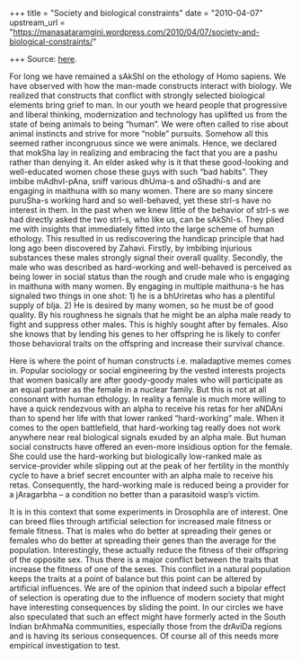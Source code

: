 +++
title = "Society and biological constraints"
date = "2010-04-07"
upstream_url = "https://manasataramgini.wordpress.com/2010/04/07/society-and-biological-constraints/"

+++
Source: [here](https://manasataramgini.wordpress.com/2010/04/07/society-and-biological-constraints/).

For long we have remained a sAkShI on the ethology of Homo sapiens. We have observed with how the man-made constructs interact with biology. We realized that constructs that conflict with strongly selected biological elements bring grief to man. In our youth we heard people that progressive and liberal thinking, modernization and technology has uplifted us from the state of being animals to being “human”. We were often called to rise about animal instincts and strive for more “noble” pursuits. Somehow all this seemed rather incongruous since we were animals. Hence, we declared that mokSha lay in realizing and embracing the fact that you are a pashu rather than denying it. An elder asked why is it that these good-looking and well-educated women chose these guys with such “bad habits”. They imbibe mAdhvI-pAna, sniff various dhUma-s and oShadhi-s and are engaging in maithuna with so many women. There are so many sincere puruSha-s working hard and so well-behaved, yet these strI-s have no interest in them. In the past when we knew little of the behavior of strI-s we had directly asked the two strI-s, who like us, can be sAkShI-s. They plied me with insights that immediately fitted into the large scheme of human ethology. This resulted in us rediscovering the handicap principle that had long ago been discovered by Zahavi. Firstly, by imbibing injurious substances these males strongly signal their overall quality. Secondly, the male who was described as hard-working and well-behaved is perceived as being lower in social status than the rough and crude male who is engaging in maithuna with many women. By engaging in multiple maithuna-s he has signaled two things in one shot: 1) he is a bhUriretas who has a plentiful supply of bIja. 2) He is desired by many women, so he must be of good quality. By his roughness he signals that he might be an alpha male ready to fight and suppress other males. This is highly sought after by females. Also she knows that by lending his genes to her offspring he is likely to confer those behavioral traits on the offspring and increase their survival chance.

Here is where the point of human constructs i.e. maladaptive memes comes in. Popular sociology or social engineering by the vested interests projects that women basically are after goody-goody males who will participate as an equal partner as the female in a nuclear family. But this is not at all consonant with human ethology. In reality a female is much more willing to have a quick rendezvous with an alpha to receive his retas for her aNDAni than to spend her life with that lower ranked “hard-working” male. When it comes to the open battlefield, that hard-working tag really does not work anywhere near real biological signals exuded by an alpha male. But human social constructs have offered an even-more insidious option for the female. She could use the hard-working but biologically low-ranked male as service-provider while slipping out at the peak of her fertility in the monthly cycle to have a brief secret encounter with an alpha male to receive his retas. Consequently, the hard-working male is reduced being a provider for a jAragarbha – a condition no better than a parasitoid wasp’s victim.

It is in this context that some experiments in Drosophila are of interest. One can breed flies through artificial selection for increased male fitness or female fitness. That is males who do better at spreading their genes or females who do better at spreading their genes than the average for the population. Interestingly, these actually reduce the fitness of their offspring of the opposite sex. Thus there is a major conflict between the traits that increase the fitness of one of the sexes. This conflict in a natural population keeps the traits at a point of balance but this point can be altered by artificial influences. We are of the opinion that indeed such a bipolar effect of selection is operating due to the influence of modern society that might have interesting consequences by sliding the point. In our circles we have also speculated that such an effect might have formerly acted in the South Indian brAhmaNa communities, especially those from the drAviDa regions and is having its serious consequences. Of course all of this needs more empirical investigation to test.

